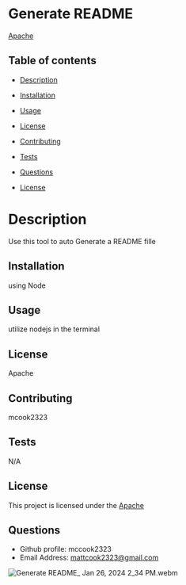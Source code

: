 # Generate README
[Apache](https://img.shields.io/badge/License-Apache-yellow.svg)
  ## Table of contents
  * [Description](#Description)
  * [Installation](#Installatiton)
  * [Usage](#Usage)
  * [License](#License)
  * [Contributing](#Contributing)
  * [Tests](#Tests)
  * [Questions](#Questions)
  
 * [License](#license)

  # Description
  Use this tool to auto Generate a README fille
  ## Installation
  using Node
  ## Usage
  utilize nodejs in the terminal
  ## License
  Apache
  ## Contributing
  mcook2323
  ## Tests
  N/A
  ## License
This project is licensed under the [Apache](https://img.shields.io/badge/License-Apache-yellow.svg)
  ## Questions
  * Github profile: mccook2323
  * Email Address: mattcook2323@gmail.com

![Generate README_ Jan 26, 2024 2_34 PM.webm](https://github.com/mcook2323/generate-readme/assets/140772737/0eaf62ff-5b0e-438d-9a51-ff7ed8fb49ad)
